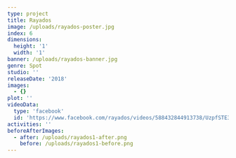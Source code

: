 ```yaml
---
type: project
title: Rayados
image: /uploads/rayados-poster.jpg
index: 6
dimensions:
  height: '1'
  width: '1'
banner: /uploads/rayados-banner.jpg
genre: Spot
studio: ''
releaseDate: '2018'
images:
  - {}
plot: ''
videoData:
  type: 'facebook'
  id: 'https://www.facebook.com/rayados/videos/588432844913738/UzpfSTE3NTY2NTQxNjEyNjg5MDo4MTE2Nzg3NjU4NTg4ODI/'
activities: ''
beforeAfterImages:
  - after: /uploads/rayados1-after.png
    before: /uploads/rayados1-before.png
---
```

